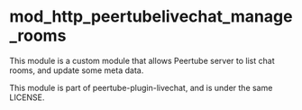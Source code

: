 # mod_http_peertubelivechat_manage_rooms

This module is a custom module that allows Peertube server to list chat rooms, and update some meta data.

This module is part of peertube-plugin-livechat, and is under the same LICENSE.

